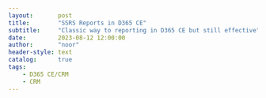 ```yaml
---
layout:       post
title:        "SSRS Reports in D365 CE"
subtitle:     "Classic way to reporting in D365 CE but still effective"
date:         2023-08-12 12:00:00
author:       "noor"
header-style: text
catalog:      true
tags:
    - D365 CE/CRM
    - CRM
---
```


<!-- ---
layout:       post
title:        "饿了么的 PWA 升级实践"
subtitle:     "Upgrading Ele.me to Progressive Web App"
date:         2017-07-12 12:00:00
author:       "Hux"
header-img:   "img/in-post/post-eleme-pwa/eleme-at-io.jpg"
header-mask:  0.3
catalog:      true
multilingual: true
tags:
    - Web
    - PWA
--- -->
